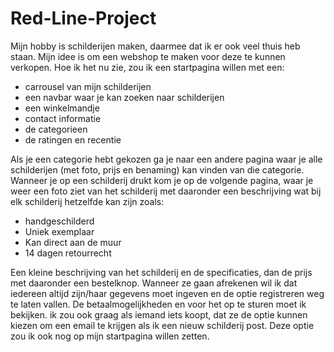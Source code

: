 # Red-Line-Project

Mijn hobby is schilderijen maken, daarmee dat ik er ook veel thuis heb staan.
Mijn idee is om een webshop te maken voor deze te kunnen verkopen.
Hoe ik het nu zie, zou ik een startpagina willen met een:
- carrousel van mijn schilderijen
- een navbar waar je kan zoeken naar schilderijen
- een winkelmandje
- contact informatie 
- de categorieen
- de ratingen en recentie

Als je een categorie hebt gekozen ga je naar een andere pagina waar je alle schilderijen (met foto, prijs en benaming) kan vinden van die categorie.
Wanneer je op een schilderij drukt kom je op de volgende pagina, waar je weer een foto ziet van het schilderij met daaronder een beschrijving wat bij elk schilderij hetzelfde kan zijn zoals:
- handgeschilderd
- Uniek exemplaar
- Kan direct aan de muur
- 14 dagen retourrecht

Een kleine beschrijving van het schilderij en de specificaties, dan de prijs met daaronder een bestelknop.
Wanneer ze gaan afrekenen wil ik dat iedereen altijd zijn/haar gegevens moet ingeven en de optie registreren weg te laten vallen.
De betaalmogelijkheden en voor het op te sturen moet ik bekijken.
ik zou ook graag als iemand iets koopt, dat ze de optie kunnen kiezen om een email te krijgen als ik een nieuw schilderij post. Deze optie zou ik ook nog op mijn startpagina willen zetten.
